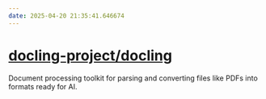 ```yaml
---
date: 2025-04-20 21:35:41.646674
---
```


# [docling-project/docling](https://github.com/docling-project/docling)

Document processing toolkit for parsing and converting files like PDFs into formats ready for AI.